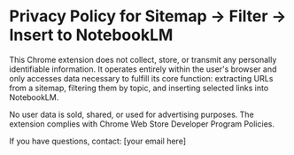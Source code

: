 # Privacy Policy for Sitemap → Filter → Insert to NotebookLM

This Chrome extension does not collect, store, or transmit any personally identifiable information. It operates entirely within the user's browser and only accesses data necessary to fulfill its core function: extracting URLs from a sitemap, filtering them by topic, and inserting selected links into NotebookLM.

No user data is sold, shared, or used for advertising purposes. The extension complies with Chrome Web Store Developer Program Policies.

If you have questions, contact: [your email here]
